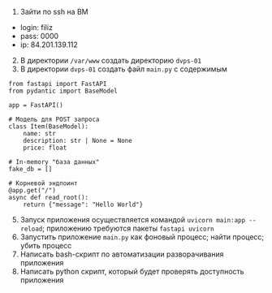1) Зайти по ssh на ВМ 
- login: filiz
- pass: 0000
- ip: 84.201.139.112
2) В директории `/var/www` создать директорию `dvps-01`
3) В директории `dvps-01` создать файл `main.py` с содержимым
```
from fastapi import FastAPI
from pydantic import BaseModel

app = FastAPI()

# Модель для POST запроса
class Item(BaseModel):
    name: str
    description: str | None = None
    price: float

# In-memory "база данных"
fake_db = []

# Корневой эндпоинт
@app.get("/")
async def read_root():
    return {"message": "Hello World"}
```
5) Запуск приложения осуществляется командой `uvicorn main:app --reload`; приложению требуются пакеты `fastapi uvicorn`
6) Запустить приложение `main.py` как фоновый процесс; найти процесс; убить процесс
7) Написать bash-скрипт по автоматизации разворачивания приложения
8) Написать python скрипт, который будет проверять доступность приложения

